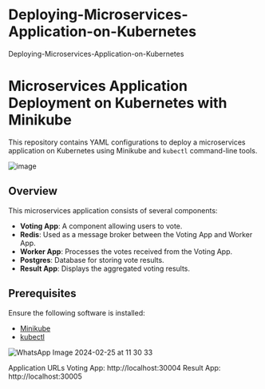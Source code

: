 # Deploying-Microservices-Application-on-Kubernetes
Deploying-Microservices-Application-on-Kubernetes
# Microservices Application Deployment on Kubernetes with Minikube

This repository contains YAML configurations to deploy a microservices application on Kubernetes using Minikube and `kubectl` command-line tools.

![image](https://github.com/ShaySabah/Deploying-Microservices-Application-on-Kubernetes/assets/139687184/4c1049c0-3100-4517-b8da-0acc1ab7fefa)

## Overview

This microservices application consists of several components:

- **Voting App**: A component allowing users to vote.
- **Redis**: Used as a message broker between the Voting App and Worker App.
- **Worker App**: Processes the votes received from the Voting App.
- **Postgres**: Database for storing vote results.
- **Result App**: Displays the aggregated voting results.

## Prerequisites
Ensure the following software is installed:

- [Minikube](https://minikube.sigs.k8s.io/docs/start/)
- [kubectl](https://kubernetes.io/docs/tasks/tools/install-kubectl/)

![WhatsApp Image 2024-02-25 at 11 30 33](https://github.com/ShaySabah/Deploying-Microservices-Application-on-Kubernetes/assets/139687184/3096d64b-8a6e-4b79-bc1b-4297a8ac6f12)


Application URLs
Voting App: http://localhost:30004
Result App: http://localhost:30005
